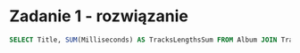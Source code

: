 # Zadanie 1 - rozwiązanie

```SQL
SELECT Title, SUM(Milliseconds) AS TracksLengthsSum FROM Album JOIN Track USING(AlbumId) GROUP BY Album.AlbumId ORDER BY TracksLengthsSum DESC;
```

